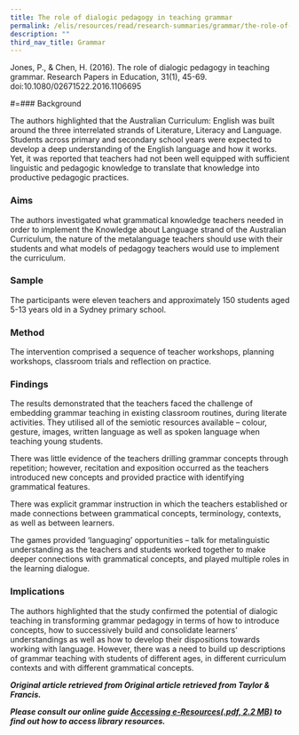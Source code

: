 ```yaml
---
title: The role of dialogic pedagogy in teaching grammar
permalink: /elis/resources/read/research-summaries/grammar/the-role-of-dialogic-pedagogy-in-teaching-grammar/
description: ""
third_nav_title: Grammar
---
```

Jones, P., & Chen, H. (2016). The role of dialogic pedagogy in teaching grammar. Research Papers in Education, 31(1), 45-69. doi:10.1080/02671522.2016.1106695

#=### Background

The authors highlighted that the Australian Curriculum: English was built around the three interrelated strands of Literature, Literacy and Language. Students across primary and secondary school years were expected to develop a deep understanding of the English language and how it works. Yet, it was reported that teachers had not been well equipped with sufficient linguistic and pedagogic knowledge to translate that knowledge into productive pedagogic practices.

### Aims

The authors investigated what grammatical knowledge teachers needed in order to implement the Knowledge about Language strand of the Australian Curriculum, the nature of the metalanguage teachers should use with their students and what models of pedagogy teachers would use to implement the curriculum.

### Sample

The participants were eleven teachers and approximately 150 students aged 5-13 years old in a Sydney primary school.

### Method

The intervention comprised a sequence of teacher workshops, planning workshops, classroom trials and reflection on practice.

### Findings

The results demonstrated that the teachers faced the challenge of embedding grammar teaching in existing classroom routines, during literate activities. They utilised all of the semiotic resources available – colour, gesture, images, written language as well as spoken language when teaching young students.

There was little evidence of the teachers drilling grammar concepts through repetition; however, recitation and exposition occurred as the teachers introduced new concepts and provided practice with identifying grammatical features.

There was explicit grammar instruction in which the teachers established or made connections between grammatical concepts, terminology, contexts, as well as between learners.

The games provided ‘languaging’ opportunities – talk for metalinguistic understanding as the teachers and students worked together to make deeper connections with grammatical concepts, and played multiple roles in the learning dialogue.

### Implications

The authors highlighted that the study confirmed the potential of dialogic teaching in transforming grammar pedagogy in terms of how to introduce concepts, how to successively build and consolidate learners’ understandings as well as how to develop their dispositions towards working with language. However, there was a need to build up descriptions of grammar teaching with students of different ages, in different curriculum contexts and with different grammatical concepts.

_**Original article retrieved from Original article retrieved from Taylor & Francis.**_  

**_Please consult our online guide [Accessing e-Resources(.pdf, 2.2 MB)](https://academyofsingaporeteachers-moe-edu-sg-admin.cwp.sg/elis/resources/read/research-summaries/grammar/18e45074-6b1b-4ac7-811f-1a8da16c4f81 "Accessing e-Resources") to find out how to access library resources._**